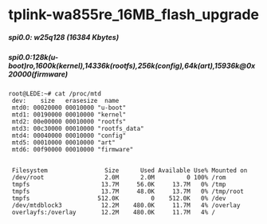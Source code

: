 # tplink-wa855re_16MB_flash_upgrade


 ##### spi0.0: w25q128 (16384 Kbytes)
 ##### spi0.0:128k(u-boot)ro,1600k(kernel),14336k(rootfs),256k(config),64k(art),15936k@0x20000(firmware)

    root@LEDE:~# cat /proc/mtd
     dev:    size   erasesize  name
     mtd0: 00020000 00010000 "u-boot"
     mtd1: 00190000 00010000 "kernel"
     mtd2: 00e00000 00010000 "rootfs"
     mtd3: 00c30000 00010000 "rootfs_data"
     mtd4: 00040000 00010000 "config"
     mtd5: 00010000 00010000 "art"
     mtd6: 00f90000 00010000 "firmware"


     Filesystem                Size      Used Available Use% Mounted on
     /dev/root                 2.0M      2.0M         0 100% /rom
     tmpfs                    13.7M     56.0K     13.7M   0% /tmp
     tmpfs                    13.7M     48.0K     13.7M   0% /tmp/root
     tmpfs                   512.0K         0    512.0K   0% /dev
     /dev/mtdblock3           12.2M    480.0K     11.7M   4% /overlay
     overlayfs:/overlay       12.2M    480.0K     11.7M   4% /

